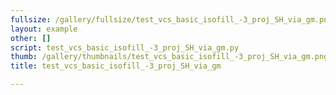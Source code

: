 ```yaml
---
fullsize: /gallery/fullsize/test_vcs_basic_isofill_-3_proj_SH_via_gm.png
layout: example
other: []
script: test_vcs_basic_isofill_-3_proj_SH_via_gm.py
thumb: /gallery/thumbnails/test_vcs_basic_isofill_-3_proj_SH_via_gm.png
title: test_vcs_basic_isofill_-3_proj_SH_via_gm

---
```


